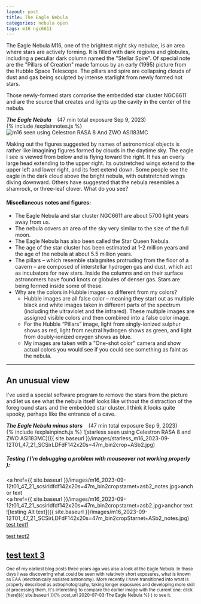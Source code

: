```yaml
---
layout: post
title: The Eagle Nebula
categories: nebula open
tags: m16 ngc6611
---
```

The Eagle Nebula M16, one of the brightest night sky nebulae, is an area where stars are actively forming. It is filled with dark regions and globules, including a peculiar dark column named the "Stellar Spire".
Of special note are the "Pillars of Creation" made famous by an early (1995) picture from the Hubble Space Telescope.
The pillars and spire are collapsing clouds of dust and gas being sculpted by intense starlight from  newly formed hot stars.

Those newly-formed stars comprise the embedded star cluster NGC6611 and are the source that  creates  and lights up the cavity in the center of the nebula.

_**The Eagle Nebula**_  &nbsp;&nbsp; (47 min total exposure Sep 9, 2023)<br>
{% include /explainnotes.js %}
<img src = "{{ site.baseurl }}/images/m16_2023-09-12T01_47_21_SCSirLDFdF142x20s=47m_bin2cropStarnet+ASb2.jpg"
alt = "m16 seen using Celestron RASA 8 And ZWO ASI183MC"
onmouseover = "this.src='{{ site.baseurl }}/images/m16_2023-09-12t01_47_21_SCSirLDFdF142x20s=47m_bin2cropStarnet+ASb2_notes.jpg'"
onmouseout = "this.src='{{ site.baseurl }}/images/m16_2023-09-12T01_47_21_SCSirLDFdF142x20s=47m_bin2cropStarnet+ASb2.jpg'"
/><br>


Making out the figures suggested by names of astronomical objects is rather like imagining figures formed by clouds in the daytime sky. The eagle I see is viewed from below and is flying toward the right. It has an overly large head extending to the upper right. Its outstretched wings extend to the upper left and lower right, and its feet extend down.  Some people see the eagle in the dark cloud above the bright nebula, with outstretched wings diving downward. Others have suggested that the nebula resembles a shamrock, or three-leaf clover. What do you see?

#### Miscellaneous notes and figures:
- The Eagle Nebula and star cluster NGC6611 are about 5700 light years away from us.
- The nebula covers an area of the sky very similar to the size of the full moon.
- The Eagle Nebula has also been called the Star Queen Nebula.
- The age of the star cluster has been estimated at 1-2 million years and the age of the nebula at about 5.5 million years.
- The pillars – which resemble stalagmites protruding from the floor of a cavern – are composed of interstellar hydrogen gas and dust, which act as incubators for new stars. Inside the columns and on their surface astronomers have found knots or globules of denser gas. Stars are being formed inside some of these. 
- Why are the colors in Hubble images so different from my colors?
    * Hubble images are all false color – meaning they start out as multiple black and white images taken in different parts of the spectrum (including the ultraviolet and the infrared). These multiple images are assigned visible colors and then combined into a false color image.  
    * For the Hubble “Pillars” image, light from singly-ionized sulphur shows as red, light from neutral hydrogen  shows as green, and light from doubly-ionized oxygen shows as blue.
    * My images are taken with a "One-shot color" camera and show actual colors you would see if you could see something as faint as the nebula.

-----
## An unusual view
I've used a special software program to remove the stars from the picture and let us see what the nebula itself looks like without the distraction of the foreground stars and the embedded star cluster.  I think it looks quite spooky, perhaps like the entrance of a cave.

_**The Eagle Nebula minus stars**_  &nbsp;&nbsp; (47 min total exposure Sep 9, 2023)<br>
{% include /explainpinch.js %}
![starless seen using Celestron RASA 8 and ZWO ASI183MC]({{ site.baseurl }}/images/starless_m16_2023-09-12T01_47_21_SCSirLDFdF142x20s=47m_bin2crop+ASb2.jpg)

##### Testing ( I'm debugging a problem with mouseover not working properly ):
<a href={{ site.baseurl }}/images/m16_2023-09-12t01_47_21_scsirldfdf142x20s=47m_bin2cropstarnet+asb2_notes.jpg>anchor text</a>
<br>
<a href={{ site.baseurl }}/images/m16_2023-09-12t01_47_21_scsirldfdf142x20s=47m_bin2cropstarnet+asb2.jpg>anchor text</a>
<br>
![testing Alt text]({{ site.baseurl }}/images/m16_2023-09-12T01_47_21_SCSirLDFdF142x20s=47m_bin2cropStarnet+ASb2_notes.jpg)
<br>
<a href="https://github.com/howardgrams/howardgrams.github.io/blob/master/images/m16_2023-09-12T01_47_21_SCSirLDFdF142x20s%3D47m_bin2cropStarnet%2BASb2_notes.jpg">test text1</a>

<a href="https://howardgrams.github.io/images/m16_2023-09-12T01_47_21_SCSirLDFdF142x20s%3D47m_bin2cropStarnet%2BASb2_notes.jpg">test text2</a>

<a href="{{ site.baseurl }}/images/m16_2023-09-12T01_47_21_SCSirLDFdF142x20s=47m_bin2cropStarnet+ASb2_notes.jpg">test text 3</a>
-----
<sub>
One of my earliest  blog posts three years ago was also a look at the Eagle Nebula.
In those  days I was discovering what could be seen with relatively short exposures, what is known as EAA (electronically assisted astronomy). More recently I have transitioned into what is properly described as astrophotography, taking longer exposures  and developing more skill at processing them.
It's interesting to compare the earlier image with the current one; 
click [here]({{ site.baseurl }}{% post_url 2020-07-03-The Eagle Nebula %} ) to see it.
</sub>